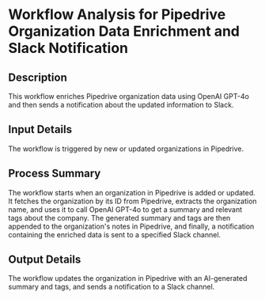 # Workflow Analysis for Pipedrive Organization Data Enrichment and Slack Notification

## Description
This workflow enriches Pipedrive organization data using OpenAI GPT-4o and then sends a notification about the updated information to Slack.

## Input Details
The workflow is triggered by new or updated organizations in Pipedrive.

## Process Summary
The workflow starts when an organization in Pipedrive is added or updated. It fetches the organization by its ID from Pipedrive, extracts the organization name, and uses it to call OpenAI GPT-4o to get a summary and relevant tags about the company. The generated summary and tags are then appended to the organization's notes in Pipedrive, and finally, a notification containing the enriched data is sent to a specified Slack channel.

## Output Details
The workflow updates the organization in Pipedrive with an AI-generated summary and tags, and sends a notification to a Slack channel.
